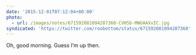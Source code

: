 ```yaml
---
date: '2015-12-01T07:12:04+00:00'
photo:
  - url: /images/notes/671592081094287360-CVH5b-MWUAAXvIC.jpg
syndicated: 'https://twitter.com/roobottom/status/671592081094287360'
---
```

Oh, good morning. Guess I’m up then. 
